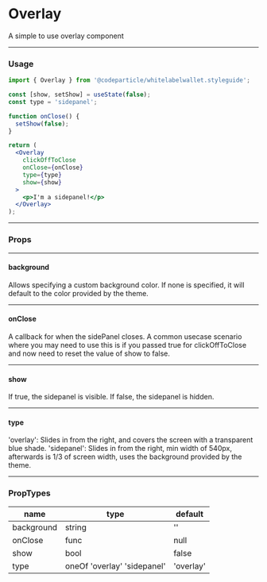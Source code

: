 # Overlay

A simple to use overlay component

----
### Usage

```jsx
import { Overlay } from '@codeparticle/whitelabelwallet.styleguide';

const [show, setShow] = useState(false);
const type = 'sidepanel';

function onClose() {
  setShow(false);
}

return (
  <Overlay
    clickOffToClose
    onClose={onClose}
    type={type}
    show={show}
  >
    <p>I'm a sidepanel!</p>
  </Overlay>
);
```

----
### Props

----
#### background

Allows specifying a custom background color. If none is specified, it will default to the color provided by the theme.

----
#### onClose

A callback for when the sidePanel closes. A common usecase scenario where you may need to use this is if you passed true for clickOffToClose and now need to reset the value of show to false.

----
#### show

If true, the sidepanel is visible. If false, the sidepanel is hidden.

----
#### type

'overlay': Slides in from the right, and covers the screen with a transparent blue shade.
'sidepanel': Slides in from the right, min width of 540px, afterwards is 1/3 of screen width, uses the background provided by the theme.

----
### PropTypes

| name | type | default |
| ---- | ---- | ------- |
| background | string | '' |
| onClose | func | null |
| show | bool | false |
| type | oneOf 'overlay' 'sidepanel' | 'overlay' |
